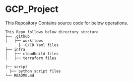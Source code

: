 # GCP_Project

This Repository Contains source code for below operations.
```
This Repo follows below directory strcture 
├── .github
│   ├── workflows
      ├──C/CD Yaml files
├── infra
│   ├── cloudbuild files
│   ├── terraform files

├── script
  ├── python script files
└── README.md
```
